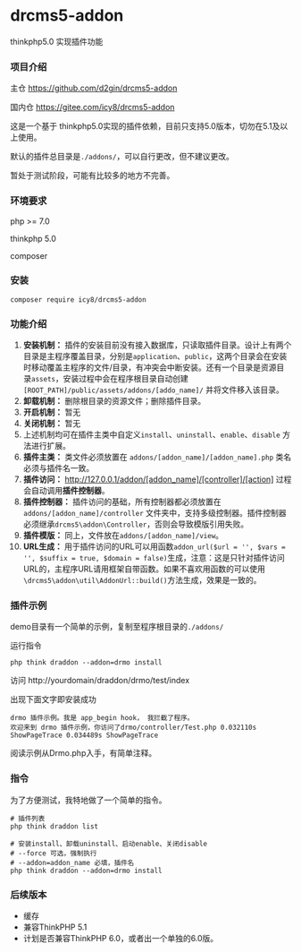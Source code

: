 # drcms5-addon
thinkphp5.0 实现插件功能

### 项目介绍

主仓 https://github.com/d2gin/drcms5-addon

国内仓 https://gitee.com/icy8/drcms5-addon

这是一个基于 thinkphp5.0实现的插件依赖，目前只支持5.0版本，切勿在5.1及以上使用。

默认的插件总目录是`./addons/`，可以自行更改，但不建议更改。

暂处于测试阶段，可能有比较多的地方不完善。

### 环境要求

php >= 7.0

thinkphp 5.0

composer

### 安装

```
composer require icy8/drcms5-addon
```

### 功能介绍

1. **安装机制：** 插件的安装目前没有接入数据库，只读取插件目录。设计上有两个目录是主程序覆盖目录，分别是`application`、`public`，这两个目录会在安装时移动覆盖主程序的文件/目录，有冲突会中断安装。还有一个目录是资源目录`assets`，安装过程中会在程序根目录自动创建`[ROOT_PATH]/public/assets/addons/[addo_name]/` 并将文件移入该目录。
2. **卸载机制：** 删除根目录的资源文件；删除插件目录。
3. **开启机制：** 暂无
4. **关闭机制：** 暂无
5. 上述机制均可在插件主类中自定义`install`、`uninstall`、`enable`、`disable` 方法进行扩展。
6. **插件主类：** 类文件必须放置在 `addons/[addon_name]/[addon_name].php` 类名必须与插件名一致。
7. **插件访问：** http://127.0.0.1/addon/[addon_name]/[controller]/[action] 过程会自动调用**插件控制器**。
8. **插件控制器：** 插件访问的基础，所有控制器都必须放置在`addons/[addon_name]/controller` 文件夹中，支持多级控制器。插件控制器必须继承`drcms5\addon\Controller`，否则会导致模版引用失败。
9. **插件模版：** 同上，文件放在`addons/[addon_name]/view`。
10. **URL生成：** 用于插件访问的URL可以用函数`addon_url($url = '', $vars = '', $suffix = true, $domain = false)`生成，注意：这是只针对插件访问URL的，主程序URL请用框架自带函数。如果不喜欢用函数的可以使用`\drcms5\addon\util\AddonUrl::build()`方法生成，效果是一致的。

### 插件示例

demo目录有一个简单的示例，复制至程序根目录的`./addons/`

运行指令

```shell
php think draddon --addon=drmo install
```

访问 http://yourdomain/draddon/drmo/test/index

出现下面文字即安装成功

```
drmo 插件示例。我是 app_begin hook， 我拦截了程序。
欢迎来到 drmo 插件示例，你访问了drmo/controller/Test.php 0.032110s ShowPageTrace 0.034489s ShowPageTrace
```

阅读示例从Drmo.php入手，有简单注释。

### 指令

为了方便测试，我特地做了一个简单的指令。

```shell 
# 插件列表
php think draddon list
```

```shell
# 安装install、卸载uninstall、启动enable、关闭disable
# --force 可选，强制执行
# --addon=addon_name 必填，插件名
php think draddon --addon=drmo install
```

### 后续版本

- 缓存
- 兼容ThinkPHP 5.1
- 计划是否兼容ThinkPHP 6.0，或者出一个单独的6.0版。